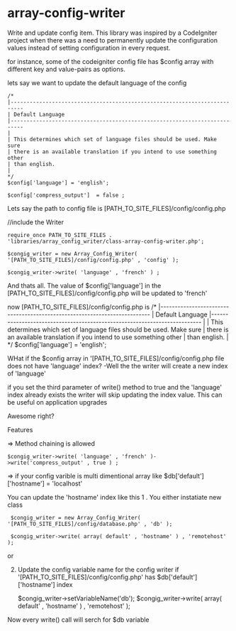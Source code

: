 # array-config-writer
Write and update config item. This library was inspired by a CodeIgniter project when there was a need to permanently update the configuration values instead of setting configuration in every request.

for instance, some of the codeigniter config file has $config array with different key and value-pairs as options.

lets say we want to update the default language of the config 

    /*
    |--------------------------------------------------------------------------
    | Default Language
    |--------------------------------------------------------------------------
    |
    | This determines which set of language files should be used. Make sure
    | there is an available translation if you intend to use something other
    | than english.
    |
    */
    $config['language']	= 'english';
    
    $config['compress_output']	= false ;

Lets say the path to config file is  [PATH_TO_SITE_FILES]/config/config.php

//include the Writer

    require_once PATH_TO_SITE_FILES . 'libraries/array_config_writer/class-array-config-writer.php';

    $congig_writer = new Array_Config_Writer( '[PATH_TO_SITE_FILES]/config/config.php' , 'config' );

    $congig_writer->write( 'language' , 'french' ) ;

And thats all. The value of $config['language']	in the [PATH_TO_SITE_FILES]/config/config.php will be updated to 'french'

now  [PATH_TO_SITE_FILES]/config/config.php is 
  /*
    |--------------------------------------------------------------------------
    | Default Language
    |--------------------------------------------------------------------------
    |
    | This determines which set of language files should be used. Make sure
    | there is an available translation if you intend to use something other
    | than english.
    |
    */
    $config['language']	= 'english';
    
    
   
    

WHat if the $config array in '[PATH_TO_SITE_FILES]/config/config.php file does not have 'language' index?
 -Well the the writer will create a new index of 'language'

if you set the third parameter of write() method to true and the 'language' index already exists the writer will skip updating the index value. This can be useful on application upgrades

Awesome right?


Features 

=> Method chaining is allowed 

    $congig_writer->write( 'language' , 'french' )->write('compress_output' , true ) ;


    
=> if your config varible is multi dimentional array like 
    $db['default']['hostname'] = 'localhost' 
    
You can update the 'hostname' index like this 
 1 . You either instatiate new class 
 
     $congig_writer = new Array_Config_Writer( '[PATH_TO_SITE_FILES]/config/database.php' , 'db' );
  
     $congig_writer->write( array( default' , 'hostname' ) , 'remotehost' );
   
or 

2. Update the config variable name for the config writer if  '[PATH_TO_SITE_FILES]/config/config.php' has  $db['default']['hostname'] index 
    
    $congig_writer->setVariableName('db');
    $congig_writer->write( array( default' , 'hostname' ) , 'remotehost' );

Now every write() call will serch for $db variable 





   

